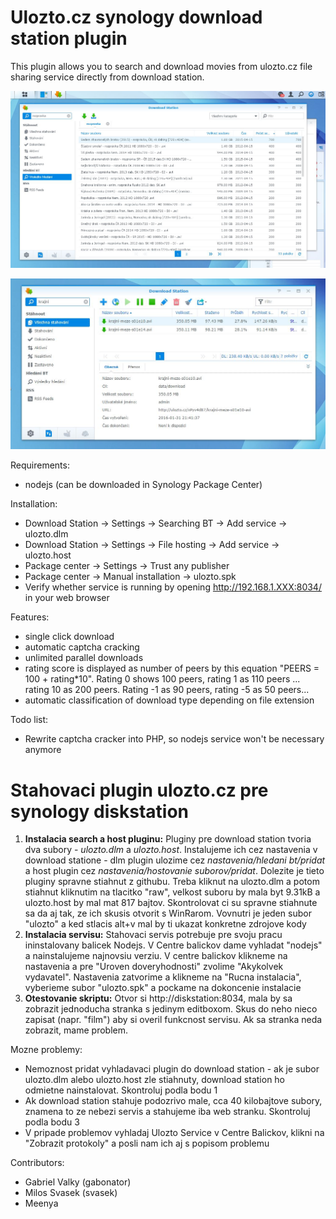 Ulozto.cz synology download station plugin
==========

This plugin allows you to search and download movies from ulozto.cz file sharing service directly from download station.

![](search.jpg)

![](download.jpg)

Requirements:
  - nodejs (can be downloaded in Synology Package Center)

Installation:
  - Download Station -> Settings -> Searching BT -> Add service -> ulozto.dlm
  - Download Station -> Settings -> File hosting -> Add service -> ulozto.host
  - Package center -> Settings -> Trust any publisher
  - Package center -> Manual installation -> ulozto.spk
  - Verify whether service is running by opening http://192.168.1.XXX:8034/ in your web browser

Features:
  - single click download
  - automatic captcha cracking
  - unlimited parallel downloads
  - rating score is displayed as number of peers by this equation "PEERS = 100 + rating*10". Rating 0 shows 100 peers, rating 1 as 110 peers ... rating 10 as 200 peers. Rating -1 as 90 peers, rating -5 as 50 peers...  
  - automatic classification of download type depending on file extension

Todo list:
  - Rewrite captcha cracker into PHP, so nodejs service won't be necessary anymore


Stahovaci plugin ulozto.cz pre synology diskstation
==========

  1. **Instalacia search a host pluginu:** Pluginy pre download station tvoria dva subory - *ulozto.dlm* a *ulozto.host*. Instalujeme ich cez nastavenia v download statione - dlm plugin ulozime cez *nastavenia/hledani bt/pridat* a host plugin cez *nastavenia/hostovanie suborov/pridat*. Dolezite je tieto pluginy spravne stiahnut z githubu. Treba kliknut na ulozto.dlm a potom stiahnut kliknutim na tlacitko "raw", velkost suboru by mala byt 9.31kB a ulozto.host by mal mat 817 bajtov. Skontrolovat ci su spravne stiahnute sa da aj tak, ze ich skusis otvorit s WinRarom. Vovnutri je jeden subor "ulozto" a ked stlacis alt+v mal by ti ukazat konkretne zdrojove kody
  2. **Instalacia servisu:** Stahovaci servis potrebuje pre svoju pracu ininstalovany balicek Nodejs. V Centre balickov dame vyhladat "nodejs" a nainstalujeme najnovsiu verziu. V centre balickov klikneme na nastavenia a pre "Uroven doveryhodnosti" zvolime "Akykolvek vydavatel". Nastavenia zatvorime a klikneme na "Rucna instalacia", vyberieme subor "ulozto.spk" a pockame na dokoncenie instalacie
  3. **Otestovanie skriptu:** Otvor si http://diskstation:8034, mala by sa zobrazit jednoducha stranka s jedinym editboxom. Skus do neho nieco zapisat (napr. "film") aby si overil funkcnost servisu. Ak sa stranka neda zobrazit, mame problem.

Mozne problemy:
  - Nemoznost pridat vyhladavaci plugin do download station - ak je subor ulozto.dlm alebo ulozto.host zle stiahnuty, download station ho odmietne nainstalovat. Skontroluj podla bodu 1
  - Ak download station stahuje podozrivo male, cca 40 kilobajtove subory, znamena to ze nebezi servis a stahujeme iba web stranku. Skontroluj podla bodu 3
  - V pripade problemov vyhladaj Ulozto Service v Centre Balickov, klikni na "Zobrazit protokoly" a posli nam ich aj s popisom problemu

Contributors:
  - Gabriel Valky (gabonator)
  - Milos Svasek (svasek) 
  - Meenya

